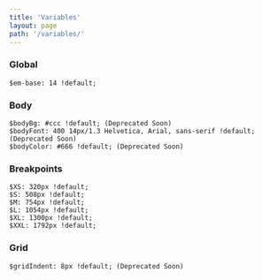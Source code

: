 ```yaml
---
title: 'Variables'
layout: page
path: '/variables/'
---
```


### Global

    $em-base: 14 !default;

### Body

    $bodyBg: #ccc !default; (Deprecated Soon)
    $bodyFont: 400 14px/1.3 Helvetica, Arial, sans-serif !default; (Deprecated Soon)
    $bodyColor: #666 !default; (Deprecated Soon)

### Breakpoints

    $XS: 320px !default;
    $S: 508px !default;
    $M: 754px !default;
    $L: 1054px !default;
    $XL: 1300px !default;
    $XXL: 1792px !default;

### Grid

    $gridIndent: 8px !default; (Deprecated Soon)

